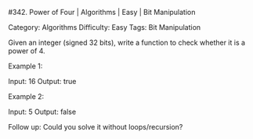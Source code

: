 #342. Power of Four | Algorithms | Easy | Bit Manipulation

Category: Algorithms
Difficulty: Easy
Tags: Bit Manipulation

Given an integer (signed 32 bits), write a function to check whether it is a power of 4.

Example 1:


Input: 16
Output: true



Example 2:


Input: 5
Output: false


Follow up: Could you solve it without loops/recursion?
